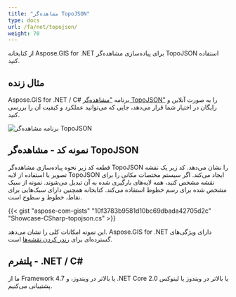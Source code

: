 ```yaml
---
title: "مشاهده‌گر TopoJSON"
type: docs
url: /fa/net/topojson/
weight: 70
---
```


از کتابخانه Aspose.GIS for .NET برای پیاده‌سازی مشاهده‌گر TopoJSON استفاده کنید.

## **مثال زنده**

Aspose.GIS for .NET / C# برنامه ["مشاهده‌گر TopoJSON"](https://products.aspose.app/gis/viewer/topojson) را به صورت آنلاین و رایگان در اختیار شما قرار می‌دهد، جایی که می‌توانید عملکرد و کیفیت آن را بررسی کنید.

![برنامه مشاهده‌گر TopoJSON](viewer.png)

## **نمونه کد - مشاهده‌گر TopoJSON**

قطعه کد زیر نحوه پیاده‌سازی مشاهده‌گر TopoJSON را نشان می‌دهد. کد زیر یک نقشه تصویر با استفاده از لایه TopoJSON ایجاد می‌کند. اگر سیستم مختصات مکانی را برای نقشه مشخص کنید، همه لایه‌های بارگیری شده به آن تبدیل می‌شوند.
نمونه از سبک مشخص شده برای رسم خطوط استفاده می‌کند. کتابخانه همچنین دارای سبک‌هایی برای نقاط، خطوط و سطوح است.

{{< gist "aspose-com-gists" "10f3783b9581d10bc69dbada42705d2c" "Showcase-CSharp-topojson.cs" >}}

این نمونه امکانات کلی را نشان می‌دهد. Aspose.GIS for .NET دارای ویژگی‌های گسترده‌ای برای [رندر کردن نقشه‌ها](https://docs.aspose.com/gis/net/map-rendering/) است.

## **پلتفرم - .NET / C#**

ما از Framework 4.7 یا بالاتر در ویندوز، و .NET Core 2.0 یا بالاتر در ویندوز یا لینوکس پشتیبانی می‌کنیم.
